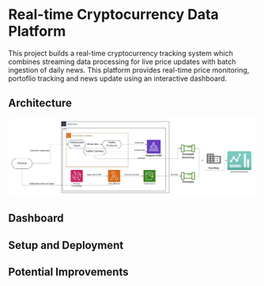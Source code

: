 # Real-time Cryptocurrency Data Platform
This project builds a real-time cryptocurrency tracking system which combines streaming data processing for live price updates with batch ingestion of daily news. This platform provides real-time price monitoring, portoflio tracking and news update using an interactive dashboard. 

## Architecture
![System Architecture](./images/architecture.jpeg)

## Dashboard
## Setup and Deployment
## Potential Improvements

